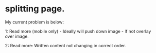 # splitting page.
My current problem is below: 

1: Read more (mobile only)
	- Ideally will push down image
	- If not overlay over image. 

2: Read more:
	Written content not changing in correct order.